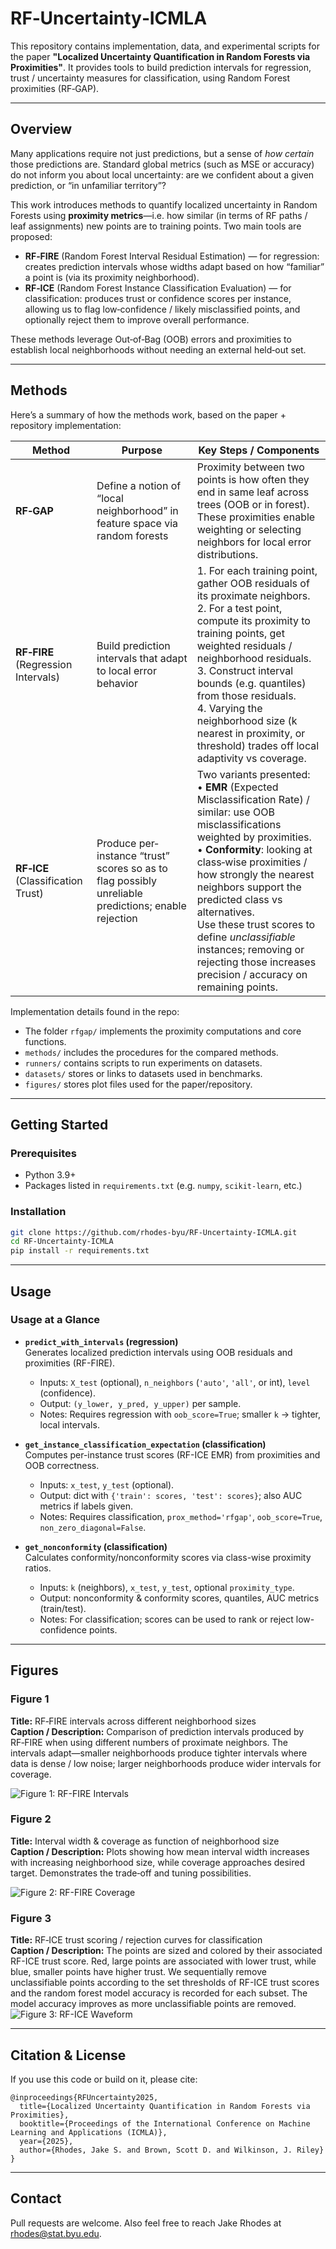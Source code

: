 # RF‑Uncertainty‑ICMLA  

This repository contains implementation, data, and experimental scripts for the paper **"Localized Uncertainty Quantification in Random Forests via Proximities"**. It provides tools to build prediction intervals for regression, trust / uncertainty measures for classification, using Random Forest proximities (RF‑GAP).

---

## Overview

Many applications require not just predictions, but a sense of *how certain* those predictions are. Standard global metrics (such as MSE or accuracy) do not inform you about local uncertainty: are we confident about a given prediction, or “in unfamiliar territory”?  

This work introduces methods to quantify localized uncertainty in Random Forests using **proximity metrics**—i.e. how similar (in terms of RF paths / leaf assignments) new points are to training points. Two main tools are proposed:

- **RF‑FIRE** (Random Forest Interval Residual Estimation) — for regression: creates prediction intervals whose widths adapt based on how “familiar” a point is (via its proximity neighborhood).  
- **RF‑ICE** (Random Forest Instance Classification Evaluation) — for classification: produces trust or confidence scores per instance, allowing us to flag low‐confidence / likely misclassified points, and optionally reject them to improve overall performance.

These methods leverage Out‑of‑Bag (OOB) errors and proximities to establish local neighborhoods without needing an external held‐out set.

---

## Methods

Here’s a summary of how the methods work, based on the paper + repository implementation:

| Method | Purpose | Key Steps / Components |
|---|---|---|
| **RF‑GAP** | Define a notion of “local neighborhood” in feature space via random forests | Proximity between two points is how often they end in same leaf across trees (OOB or in forest). These proximities enable weighting or selecting neighbors for local error distributions. |
| **RF‑FIRE** (Regression Intervals) | Build prediction intervals that adapt to local error behavior | 1. For each training point, gather OOB residuals of its proximate neighbors.  <br>2. For a test point, compute its proximity to training points, get weighted residuals / neighborhood residuals. <br>3. Construct interval bounds (e.g. quantiles) from those residuals. <br>4. Varying the neighborhood size (k nearest in proximity, or threshold) trades off local adaptivity vs coverage. |
| **RF‑ICE** (Classification Trust) | Produce per‐instance “trust” scores so as to flag possibly unreliable predictions; enable rejection | Two variants presented:  <br>• **EMR** (Expected Misclassification Rate) / similar: use OOB misclassifications weighted by proximities. <br>• **Conformity**: looking at class‑wise proximities / how strongly the nearest neighbors support the predicted class vs alternatives. <br>Use these trust scores to define *unclassifiable* instances; removing or rejecting those increases precision / accuracy on remaining points. |

Implementation details found in the repo:

- The folder `rfgap/` implements the proximity computations and core functions.  
- `methods/` includes the procedures for the compared methods.  
- `runners/` contains scripts to run experiments on datasets.  
- `datasets/` stores or links to datasets used in benchmarks.  
- `figures/` stores plot files used for the paper/repository.  

---

## Getting Started

### Prerequisites

- Python 3.9+  
- Packages listed in `requirements.txt` (e.g. `numpy`, `scikit-learn`, etc.)

### Installation

```bash
git clone https://github.com/rhodes-byu/RF-Uncertainty-ICMLA.git
cd RF-Uncertainty-ICMLA
pip install -r requirements.txt
```

---

## Usage

### Usage at a Glance

- **`predict_with_intervals` (regression)**  
  Generates localized prediction intervals using OOB residuals and proximities (RF-FIRE).  
  - Inputs: `X_test` (optional), `n_neighbors` (`'auto'`, `'all'`, or int), `level` (confidence).  
  - Output: `(y_lower, y_pred, y_upper)` per sample.  
  - Notes: Requires regression with `oob_score=True`; smaller `k` → tighter, local intervals.

- **`get_instance_classification_expectation` (classification)**  
  Computes per-instance trust scores (RF-ICE EMR) from proximities and OOB correctness.  
  - Inputs: `x_test`, `y_test` (optional).  
  - Output: dict with `{'train': scores, 'test': scores}`; also AUC metrics if labels given.  
  - Notes: Requires classification, `prox_method='rfgap'`, `oob_score=True`, `non_zero_diagonal=False`.

- **`get_nonconformity` (classification)**  
  Calculates conformity/nonconformity scores via class-wise proximity ratios.  
  - Inputs: `k` (neighbors), `x_test`, `y_test`, optional `proximity_type`.  
  - Output: nonconformity & conformity scores, quantiles, AUC metrics (train/test).  
  - Notes: For classification; scores can be used to rank or reject low-confidence points.

---

## Figures

### Figure 1  
**Title:** RF‑FIRE intervals across different neighborhood sizes  
**Caption / Description:** Comparison of prediction intervals produced by RF‑FIRE when using different numbers of proximate neighbors. The intervals adapt—smaller neighborhoods produce tighter intervals where data is dense / low noise; larger neighborhoods produce wider intervals for coverage.

![Figure 1: RF-FIRE Intervals](figures/rf_fire_comparison.png)

### Figure 2  
**Title:** Interval width & coverage as function of neighborhood size  
**Caption / Description:** Plots showing how mean interval width increases with increasing neighborhood size, while coverage approaches desired target. Demonstrates the trade‑off and tuning possibilities.

![Figure 2: RF-FIRE Coverage](figures/width-coverage-by-k.png)

### Figure 3  
**Title:** RF‑ICE trust scoring / rejection curves for classification  
**Caption / Description:** The points are sized and colored by their associated RF-ICE trust score. Red, large points are associated with lower trust, while blue, smaller points have higher trust. We sequentially remove unclassifiable points according to the set thresholds of RF-ICE trust scores and the random forest model accuracy is recorded for each subset. The model accuracy improves as more unclassifiable points are removed.
![Figure 3: RF-ICE Waveform](figures/waveform_trust_scores_sequence.png)

---

## Citation & License

If you use this code or build on it, please cite:

```
@inproceedings{RFUncertainty2025,
  title={Localized Uncertainty Quantification in Random Forests via Proximities},
  booktitle={Proceedings of the International Conference on Machine Learning and Applications (ICMLA)},
  year={2025},
  author={Rhodes, Jake S. and Brown, Scott D. and Wilkinson, J. Riley}
}
```

---

## Contact

Pull requests are welcome. Also feel free to reach Jake Rhodes at rhodes@stat.byu.edu.
